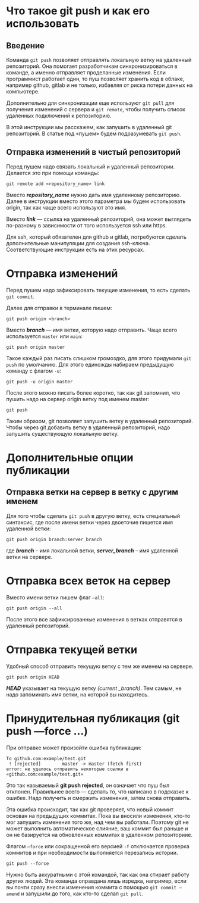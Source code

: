 # Что такое git push и как его использовать
## Введение
Команда `git push` позволяет отправлять локальную ветку на удаленный репозиторий. Она помогает разработчикам синхронизироваться в команде, а именно отправляет проделанные изменения. Если программист работает один, то пуш позволяет хранить код в облаке, например github, gitlab и не только, избавляя от риска потери данных на компьютере.

Дополнительно для синхронизации еще используют `git pull` для получения изменений с сервера и `git remote`, чтобы получить список удаленных подключений к репозиторию.

В этой инструкции мы расскажем, как запушить в удаленный git репозиторий. В статье под «пушем» будем подразумевать `git push`.

## Отправка изменений в чистый репозиторий
Перед пушем надо связать локальный и удаленный репозитории. Делается это при помощи команды:
```
git remote add <repository_name> link
```

Вместо ***repository_name*** нужно дать имя удаленному репозиторию. Далее в инструкции вместо этого параметра мы будем использовать origin, так как чаще всего используют это имя.

Вместо ***link*** — ссылка на удаленный репозиторий, она может выглядеть по-разному в зависимости от того используется ssh или https. 

Для ssh, который обязателен для github и gitlab, потребуются сделать дополнительные манипуляции для создания ssh-ключа. Соответствующие инструкции есть на этих ресурсах.

# Отправка изменений
Перед пушем надо зафиксировать текущие изменения, то есть сделать `git commit`.

Далее для отправки в терминале пишем:
```
git push origin <branch>
```
Вместо ***branch*** — имя ветки, которую надо отправить. Чаще всего используется `master` или `main`: 
```
git push origin master
```
Такое каждый раз писать слишком громоздко, для этого придумали `git push` по умолчанию. Для этого единожды набираем предыдущую команду с флагом `-u`:
```
git push -u origin master
```
После этого можно писать более коротко, так как git запомнил, что пушить надо на сервер origin ветку под именем master:
```
git push
```
Таким образом, git позволяет запушить ветку в удаленный репозиторий. Чтобы через git добавить ветку в удаленный репозиторий, надо запушить существующую локальную ветку.

# Дополнительные опции публикации
## Отправка ветки на сервер в ветку с другим именем
Для того чтобы сделать `git push` в другую ветку, есть специальный синтаксис, где после имени ветки через двоеточие пишется имя удаленной ветки:
```
git push origin branch:server_branch
```
где ***branch*** – имя локальной ветки, ***server_branch*** – имя удаленной ветки на сервере.

# Отправка всех веток на сервер
Вместо имени ветки пишем  флаг `—all`: 
```
git push origin --all
```
После этого все зафиксированные изменения в ветках отправятся в удаленный репозиторий.

# Отправка текущей ветки
Удобный способ отправить текущую ветку с тем же именем на сервере.
```
git push origin HEAD
```
***HEAD*** указывает на текущую ветку *(current _branch)*. Тем самым, не надо запоминать имя ветки, на которой вы находитесь.

# Принудительная публикация (git push —force …)
При отправке может произойти ошибка публикации:
```
To github.com:example/test.git
 ! [rejected]        master -> master (fetch first)
error: не удалось отправить некоторые ссылки в «github.com:example/test.git»
```
Это так называемый **git push rejected**, он означает что пуш был отклонен. Правильнее всего — сделать то, что написано в подсказке к ошибке. Надо получить и смержить изменения, затем снова отправить. 

Эта ошибка происходит, так как git проверяет, что новый коммит основан на предыдущих коммитах. Пока вы вносили изменения, кто-то мог запушить изменения того же, над чем вы работали. Поэтому git не может выполнить автоматическое слияние, ваш коммит был раньше и он не базируется на обновленных коммитах в удаленном репозиториие. 

Флагом `—force` или сокращенной его версией `-f` отключается проверка коммитов и при необходимости выполняется перезапись истории.
```
git push --force
```
Нужно быть аккуратными с этой командой, так как она стирает работу других людей. Эта команда оправдана лишь изредка, например, если вы почти сразу внесли изменения коммита с помощью `git commit —amend` и запушили до того, как кто-то сделал `git pull`. 